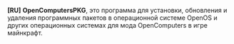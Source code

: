 **[RU]**
**OpenComputersPKG**, это программа для установки, обновления и удаления программных пакетов в операционной системе OpenOS и других операционных системах для мода OpenComputers в игре майнкрафт. 
